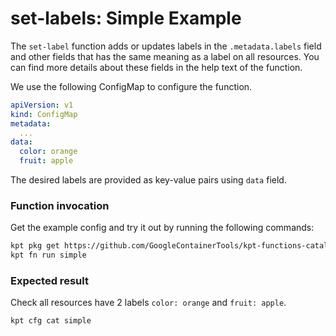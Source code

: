 # set-labels: Simple Example

The `set-label` function adds or updates labels in the `.metadata.labels` field
and other fields that has the same meaning as a label on all resources. You can
find more details about these fields in the help text of the function.

We use the following ConfigMap to configure the function.

```yaml
apiVersion: v1
kind: ConfigMap
metadata:
  ...
data:
  color: orange
  fruit: apple
```

The desired labels are provided as key-value pairs using `data` field.

### Function invocation

Get the example config and try it out by running the following commands:

<!-- @getAndRunPkg @test -->
```sh
kpt pkg get https://github.com/GoogleContainerTools/kpt-functions-catalog.git/examples/set-labels/simple .
kpt fn run simple
```

### Expected result

Check all resources have 2 labels `color: orange` and `fruit: apple`.

```sh
kpt cfg cat simple
```
